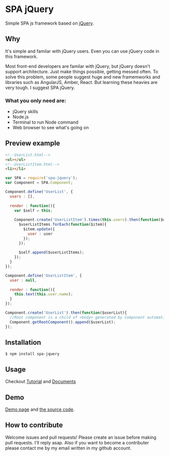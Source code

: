 # SPA jQuery
Simple SPA js framework based on [jQuery](http://jquery.com).

## Why
It's simple and familar with jQuery users. Even you can use jQuery code in this framework.

Most front-end developers are familar with jQuery, but jQuery doesn't support architecture. Just make things possible, getting messed often. To solve this problem, some people suggest huge and new framemworks and libraries such as AngularJS, Amber, React. But learning these heavies are very tough. I suggest SPA jQuery.

### What you only need are:
- jQuery skills
- Node.js
- Terminal to run Node command
- Web browser to see what's going on

## Preview example
```html
<!--UserList.html-->
<ul></ul>
<!--UserListItem.html-->
<li></li>
```
```js
var SPA = require('spa-jquery');
var Component = SPA.Component;

Component.define('UserList', {
  users : [],
  
  render : function(){
    var $self = this;
    
    Component.create('UserListItem').times(this.users).then(function($userListItems){
      $userListItems.forEach(function($item){
        $item.update({
          user : user
        });
      });
      
      $self.append($userListItems);
    });
  }
});

Component.define('UserListItem', {
  user : null,
  
  render : function(){
    this.text(this.user.name);
  }
});

Component.create('UserList').then(function($userList){
  //Root component is a child of <body> generated by Component automatically
  Component.getRootComponent().append($userList);
});
```

## Installation
```
$ npm install spa-jquery
```

## Usage
Checkout [Tutorial](https://github.com/dyong0/spa-jquery/wiki/Tutorial) and [Documents](https://github.com/dyong0/spa-jquery/wiki/Documents)

## Demo
[Demo page](http://dyong0.github.io) and [the source code](http://github.com/dyong0/spa-jquery-demo).

## How to contribute
Welcome issues and pull requests! Please create an issue before making pull requests. I'll reply asap. Also if you want to become a contributer please contact me by my email written in my github account.
